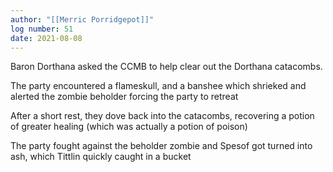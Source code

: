 ```yaml
---
author: "[[Merric Porridgepot]]"
log number: 51
date: 2021-08-08
---
```

Baron Dorthana asked the CCMB to help clear out the Dorthana catacombs.

The party encountered a flameskull, and a banshee which shrieked and alerted the zombie beholder forcing the party to retreat

After a short rest, they dove back into the catacombs, recovering a potion of greater healing (which was actually a potion of poison)

The party fought against the beholder zombie and Spesof got turned into ash, which Tittlin quickly caught in a bucket